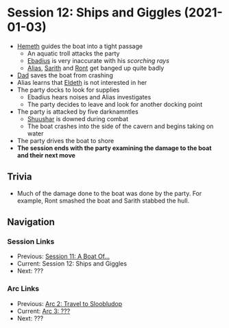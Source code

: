 # Session 12: Ships and Giggles (2021-01-03)
* [Hemeth](../../characters/party/hemeth.md) guides the boat into a tight passage
    * An aquatic troll attacks the party
    * [Ebadius](../../characters/pcs/ebadius.md) is very inaccurate with his *scorching rays*
    * [Alias](../../characters/pcs/alias.md), [Sarith](../../characters/party/sarith.md) and [Ront](../../characters/party/ront.md) get banged up quite badly
* [Dad](../../characters/pcs/dad.md) saves the boat from crashing 
* Alias learns that [Eldeth](../../characters/party/eldeth.md) is not interested in her
* The party docks to look for supplies
    * Ebadius hears noises and Alias investigates
    * The party decides to leave and look for another docking point
* The party is attacked by five darknamntles
    * [Shuushar](../../characters/party/shuushar.md) is downed during combat
    * The boat crashes into the side of the cavern and begins taking on water
* The party drives the boat to shore
* **The session ends with the party examining the damage to the boat and their next move**

## Trivia
* Much of the damage done to the boat was done by the party. For example, Ront smashed the boat and Sarith stabbed the hull.

## Navigation
### Session Links
* Previous: [Session 11: A Boat Of...](session11-2020-11-29.md)
* Current: Session 12: Ships and Giggles
* Next: ???

### Arc Links
* Previous: [Arc 2: Travel to Sloobludop](../arc02/info.md)
* Current: [Arc 3: ???](info.md)
* Next: ???
